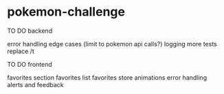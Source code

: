 # pokemon-challenge

TO DO backend

error handling
edge cases (limit to pokemon api calls?)
logging
more tests
replace /t


TO DO frontend

favorites section
favorites list
favorites store
animations
error handling
alerts and feedback
